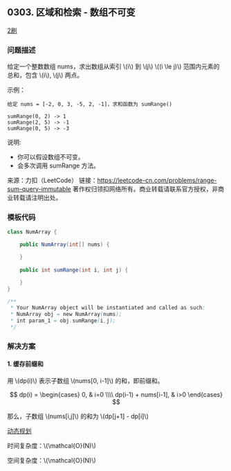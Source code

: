 ## 0303. 区域和检索 - 数组不可变

<script src="https://cdn.bootcss.com/mathjax/2.7.7/MathJax.js?config=TeX-AMS-MML_HTMLorMML"></script>

[2刷](qu0303/solu/Solution.java)

### 问题描述

给定一个整数数组  nums，求出数组从索引 \\(i\\) 到 \\(j\\) \\((i \le j)\\) 范围内元素的总和，包含 \\(i\\),  \\(j\\) 两点。

示例：

```
给定 nums = [-2, 0, 3, -5, 2, -1]，求和函数为 sumRange()

sumRange(0, 2) -> 1
sumRange(2, 5) -> -1
sumRange(0, 5) -> -3
```

说明:

* 你可以假设数组不可变。
* 会多次调用 sumRange 方法。

来源：力扣（LeetCode）
链接：https://leetcode-cn.com/problems/range-sum-query-immutable
著作权归领扣网络所有。商业转载请联系官方授权，非商业转载请注明出处。

### 模板代码

``` java
class NumArray {

    public NumArray(int[] nums) {

    }
    
    public int sumRange(int i, int j) {

    }
}

/**
 * Your NumArray object will be instantiated and called as such:
 * NumArray obj = new NumArray(nums);
 * int param_1 = obj.sumRange(i,j);
 */
```

### 解决方案

#### 1. 缓存前缀和

用 \\(dp(i)\\) 表示子数组 \\(nums[0, i-1]\\) 的和，即前缀和。

$$
dp(i) = 
\begin{cases}
0, & i=0 \\\\
dp(i-1) + nums[i-1], & i>0
\end{cases}
$$

那么，子数组 \\(nums[i,j]\\) 的和为 \\(dp[j+1] - dp[i]\\)

[动态规划](qu0303/solu1/Solution.java)

时间复杂度：\\(\mathcal{O}(N)\\)

空间复杂度：\\(\mathcal{O}(N)\\)
